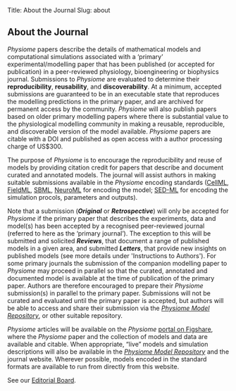 Title: About the Journal
Slug: about
       
About the Journal
-----------------
*Physiome* papers describe the details of mathematical models and computational simulations associated with a ‘primary’ experimental/modelling paper that has been published (or accepted for publication) in a peer-reviewed physiology, bioengineering or biophysics journal. Submissions to *Physiome* are evaluated to determine their **reproducibility**, **reusability**, and **discoverability**. At a minimum, accepted submissions are guaranteed to be in an executable state that reproduces the modelling predictions in the primary paper, and are archived for permanent access by the community. *Physiome* will also publish papers based on older primary modelling papers where there is substantial value to the physiological modelling community in making a reusable, reproducible, and discoverable version of the model available. *Physiome* papers are citable with a DOI and published as open access with a author processing charge of US$300.

The purpose of *Physiome* is to encourage the reproducibility and reuse of models by providing citation credit for papers that describe and document curated and annotated models. The journal will assist authors in making suitable submissions available in the *Physiome* encoding standards ([CellML](https://www.cellml.org/), [FieldML](http://www.fieldml.org/), [SBML](http://sbml.org/), [NeuroML](https://www.neuroml.org/) for encoding the model; [SED-ML](http://sed-ml.org/) for encoding the simulation procols, parameters and outputs).

Note that a submission (***Original*** or ***Retrospective***) will only be accepted for *Physiome* if the primary paper that describes the experiments, data and model(s) has been accepted by a recognised peer-reviewed journal (referred to here as the ‘primary journal’). The exception to this will be submitted and solicited ***Reviews***, that document a range of published models in a given area, and submitted ***Letters***, that provide new insights on published models (see more details under 'Instructions to Authors'). For some primary journals the submission of the companion modelling paper to *Physiome* may proceed in parallel so that the curated, annotated and documented model is available at the time of publication of the primary paper. Authors are therefore encouraged to prepare their *Physiome* submission(s) in parallel to the primary paper. Submissions will not be curated and evaluated until the primary paper is accepted, but authors will be able to access and share their submission via the *[Physiome Model Repository](https://models.physiomeproject.org)*, or other suitable repository.

*Physiome* articles will be available on the *Physiome* [portal on Figshare](https://physiome.figshare.com), where the *Physiome* paper and the collection of models and data are available and citable. When appropriate, “live” models and simulation descriptions will also be available in the *[Physiome Model Repository](https://models.physiomeproject.org)* and the journal website. Wherever possible, models encoded in the standard formats are available to run from directly from this website.

See our [Editorial Board](editorial-board.html).

